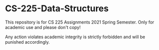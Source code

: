 # CS-225-Data-Structures
This repository is for CS 225 Assignments 2021 Spring Semester. Only for academic use and please don't copy!

Any action violates academic integrity is strictly forbidden and will be punished accordingly.

